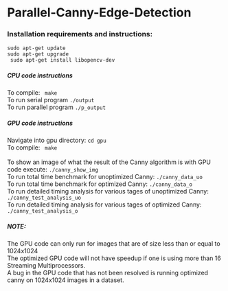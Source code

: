 # Parallel-Canny-Edge-Detection

### Installation requirements and instructions:
`sudo apt-get update ` </br> ` sudo apt-get upgrade ` </br> ` sudo apt-get install libopencv-dev`

##### CPU code instructions

To compile: ` make`   
To run serial program  `./output`   
To run parallel program `./p_output`



##### GPU code instructions

Navigate into gpu directory: `cd gpu`  
To compile:  ` make` </br>  
To show an image of what the result of the Canny algorithm is with GPU code execute: `./canny_show_img`  
To run total time benchmark for unoptimized Canny: `./canny_data_uo`  
To run total time benchmark for optimized Canny: `./canny_data_o`  
To run detailed timing analysis for various tages of unoptimized Canny: `./canny_test_analysis_uo`  
To run detailed timing analysis for various tages of optimized Canny: `./canny_test_analysis_o`  

##### NOTE:

The GPU code can only run for images that are of size less than or equal to  1024x1024  
The optimized GPU code will not have speedup if one is using more than 16 Streaming Multiprocessors.  
A bug in the GPU code that has not been resolved is running optimized canny on 1024x1024 images in a dataset. 



